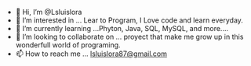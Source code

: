 - 👋 Hi, I’m @Lsluislora
- 👀 I’m interested in ... Lear to Program, I Love code and learn everyday. 
- 🌱 I’m currently learning ...Phyton, Java, SQL, MySQL, and more....
- 💞️ I’m looking to collaborate on ... proyect that make me grow up in this wonderfull world of programing. 
- 📫 How to reach me ... lsluislora87@gmail.com

<!---
Lsluislora/Lsluislora is a ✨ special ✨ repository because its `README.md` (this file) appears on your GitHub profile.
You can click the Preview link to take a look at your changes.
--->
